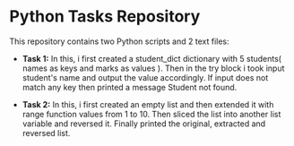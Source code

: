 # Python Tasks Repository

This repository contains two Python scripts and 2 text files:

- **Task 1:**
  In this, i first created a student_dict dictionary with 5 students( names as keys and marks as values ). Then in the try block i took input student's name and output the value accordingly. If input does not match any key then printed a message Student not found.
  
- **Task 2:**
  In this, i first created an empty list and then extended it with range function values from 1 to 10. Then sliced the list into another list variable and reversed it. Finally printed the original, extracted and reversed list.

